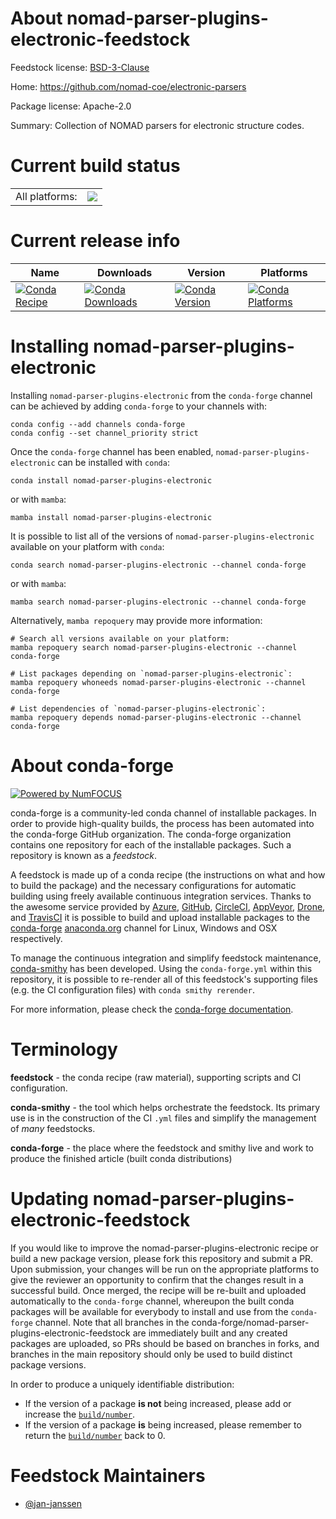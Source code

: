 About nomad-parser-plugins-electronic-feedstock
===============================================

Feedstock license: [BSD-3-Clause](https://github.com/conda-forge/nomad-parser-plugins-electronic-feedstock/blob/main/LICENSE.txt)

Home: https://github.com/nomad-coe/electronic-parsers

Package license: Apache-2.0

Summary: Collection of NOMAD parsers for electronic structure codes.

Current build status
====================


<table><tr><td>All platforms:</td>
    <td>
      <a href="https://dev.azure.com/conda-forge/feedstock-builds/_build/latest?definitionId=26706&branchName=main">
        <img src="https://dev.azure.com/conda-forge/feedstock-builds/_apis/build/status/nomad-parser-plugins-electronic-feedstock?branchName=main">
      </a>
    </td>
  </tr>
</table>

Current release info
====================

| Name | Downloads | Version | Platforms |
| --- | --- | --- | --- |
| [![Conda Recipe](https://img.shields.io/badge/recipe-nomad--parser--plugins--electronic-green.svg)](https://anaconda.org/conda-forge/nomad-parser-plugins-electronic) | [![Conda Downloads](https://img.shields.io/conda/dn/conda-forge/nomad-parser-plugins-electronic.svg)](https://anaconda.org/conda-forge/nomad-parser-plugins-electronic) | [![Conda Version](https://img.shields.io/conda/vn/conda-forge/nomad-parser-plugins-electronic.svg)](https://anaconda.org/conda-forge/nomad-parser-plugins-electronic) | [![Conda Platforms](https://img.shields.io/conda/pn/conda-forge/nomad-parser-plugins-electronic.svg)](https://anaconda.org/conda-forge/nomad-parser-plugins-electronic) |

Installing nomad-parser-plugins-electronic
==========================================

Installing `nomad-parser-plugins-electronic` from the `conda-forge` channel can be achieved by adding `conda-forge` to your channels with:

```
conda config --add channels conda-forge
conda config --set channel_priority strict
```

Once the `conda-forge` channel has been enabled, `nomad-parser-plugins-electronic` can be installed with `conda`:

```
conda install nomad-parser-plugins-electronic
```

or with `mamba`:

```
mamba install nomad-parser-plugins-electronic
```

It is possible to list all of the versions of `nomad-parser-plugins-electronic` available on your platform with `conda`:

```
conda search nomad-parser-plugins-electronic --channel conda-forge
```

or with `mamba`:

```
mamba search nomad-parser-plugins-electronic --channel conda-forge
```

Alternatively, `mamba repoquery` may provide more information:

```
# Search all versions available on your platform:
mamba repoquery search nomad-parser-plugins-electronic --channel conda-forge

# List packages depending on `nomad-parser-plugins-electronic`:
mamba repoquery whoneeds nomad-parser-plugins-electronic --channel conda-forge

# List dependencies of `nomad-parser-plugins-electronic`:
mamba repoquery depends nomad-parser-plugins-electronic --channel conda-forge
```


About conda-forge
=================

[![Powered by
NumFOCUS](https://img.shields.io/badge/powered%20by-NumFOCUS-orange.svg?style=flat&colorA=E1523D&colorB=007D8A)](https://numfocus.org)

conda-forge is a community-led conda channel of installable packages.
In order to provide high-quality builds, the process has been automated into the
conda-forge GitHub organization. The conda-forge organization contains one repository
for each of the installable packages. Such a repository is known as a *feedstock*.

A feedstock is made up of a conda recipe (the instructions on what and how to build
the package) and the necessary configurations for automatic building using freely
available continuous integration services. Thanks to the awesome service provided by
[Azure](https://azure.microsoft.com/en-us/services/devops/), [GitHub](https://github.com/),
[CircleCI](https://circleci.com/), [AppVeyor](https://www.appveyor.com/),
[Drone](https://cloud.drone.io/welcome), and [TravisCI](https://travis-ci.com/)
it is possible to build and upload installable packages to the
[conda-forge](https://anaconda.org/conda-forge) [anaconda.org](https://anaconda.org/)
channel for Linux, Windows and OSX respectively.

To manage the continuous integration and simplify feedstock maintenance,
[conda-smithy](https://github.com/conda-forge/conda-smithy) has been developed.
Using the ``conda-forge.yml`` within this repository, it is possible to re-render all of
this feedstock's supporting files (e.g. the CI configuration files) with ``conda smithy rerender``.

For more information, please check the [conda-forge documentation](https://conda-forge.org/docs/).

Terminology
===========

**feedstock** - the conda recipe (raw material), supporting scripts and CI configuration.

**conda-smithy** - the tool which helps orchestrate the feedstock.
                   Its primary use is in the construction of the CI ``.yml`` files
                   and simplify the management of *many* feedstocks.

**conda-forge** - the place where the feedstock and smithy live and work to
                  produce the finished article (built conda distributions)


Updating nomad-parser-plugins-electronic-feedstock
==================================================

If you would like to improve the nomad-parser-plugins-electronic recipe or build a new
package version, please fork this repository and submit a PR. Upon submission,
your changes will be run on the appropriate platforms to give the reviewer an
opportunity to confirm that the changes result in a successful build. Once
merged, the recipe will be re-built and uploaded automatically to the
`conda-forge` channel, whereupon the built conda packages will be available for
everybody to install and use from the `conda-forge` channel.
Note that all branches in the conda-forge/nomad-parser-plugins-electronic-feedstock are
immediately built and any created packages are uploaded, so PRs should be based
on branches in forks, and branches in the main repository should only be used to
build distinct package versions.

In order to produce a uniquely identifiable distribution:
 * If the version of a package **is not** being increased, please add or increase
   the [``build/number``](https://docs.conda.io/projects/conda-build/en/latest/resources/define-metadata.html#build-number-and-string).
 * If the version of a package **is** being increased, please remember to return
   the [``build/number``](https://docs.conda.io/projects/conda-build/en/latest/resources/define-metadata.html#build-number-and-string)
   back to 0.

Feedstock Maintainers
=====================

* [@jan-janssen](https://github.com/jan-janssen/)

